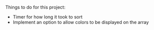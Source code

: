 Things to do for this project:    
- Timer for how long it took to sort  
- Implement an option to allow colors to be displayed on the array  



